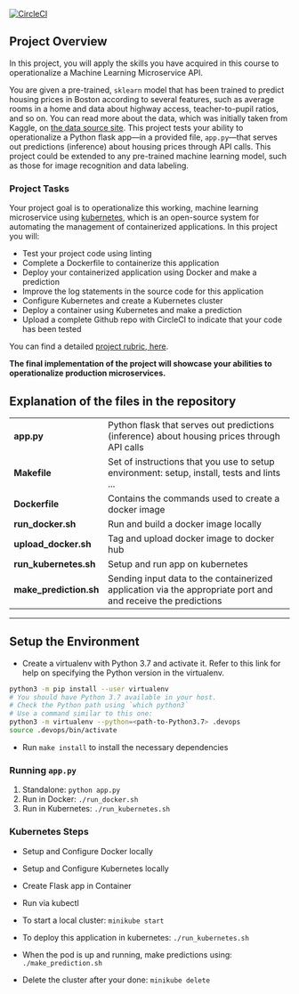 [![CircleCI](https://dl.circleci.com/status-badge/img/gh/nhatthanh285/project-machine-learning-microservice/tree/master.svg?style=svg)](https://dl.circleci.com/status-badge/redirect/gh/nhatthanh285/project-machine-learning-microservice/tree/master)

## Project Overview

In this project, you will apply the skills you have acquired in this course to operationalize a Machine Learning Microservice API. 

You are given a pre-trained, `sklearn` model that has been trained to predict housing prices in Boston according to several features, such as average rooms in a home and data about highway access, teacher-to-pupil ratios, and so on. You can read more about the data, which was initially taken from Kaggle, on [the data source site](https://www.kaggle.com/c/boston-housing). This project tests your ability to operationalize a Python flask app—in a provided file, `app.py`—that serves out predictions (inference) about housing prices through API calls. This project could be extended to any pre-trained machine learning model, such as those for image recognition and data labeling.

### Project Tasks

Your project goal is to operationalize this working, machine learning microservice using [kubernetes](https://kubernetes.io/), which is an open-source system for automating the management of containerized applications. In this project you will:
* Test your project code using linting
* Complete a Dockerfile to containerize this application
* Deploy your containerized application using Docker and make a prediction
* Improve the log statements in the source code for this application
* Configure Kubernetes and create a Kubernetes cluster
* Deploy a container using Kubernetes and make a prediction
* Upload a complete Github repo with CircleCI to indicate that your code has been tested

You can find a detailed [project rubric, here](https://review.udacity.com/#!/rubrics/2576/view).

**The final implementation of the project will showcase your abilities to operationalize production microservices.**

## Explanation of the files in the repository

|   |   |
|---|---|
| **app.py** | Python flask that serves out predictions (inference) about housing prices through API calls |
| **Makefile** | Set of instructions that you use to setup environment: setup, install, tests and lints ... | 
| **Dockerfile** | Contains the commands used to create a docker image |  
| **run_docker.sh** | Run and build a docker image locally |
| **upload_docker.sh** | Tag and upload docker image to docker hub |
| **run_kubernetes.sh** | Setup and run app on kubernetes |
| **make_prediction.sh** |  Sending input data to the containerized application via the appropriate port and and receive the predictions |

---

## Setup the Environment

* Create a virtualenv with Python 3.7 and activate it. Refer to this link for help on specifying the Python version in the virtualenv. 
```bash
python3 -m pip install --user virtualenv
# You should have Python 3.7 available in your host. 
# Check the Python path using `which python3`
# Use a command similar to this one:
python3 -m virtualenv --python=<path-to-Python3.7> .devops
source .devops/bin/activate
```
* Run `make install` to install the necessary dependencies

### Running `app.py`

1. Standalone:  `python app.py`
2. Run in Docker:  `./run_docker.sh`
3. Run in Kubernetes:  `./run_kubernetes.sh`

### Kubernetes Steps

* Setup and Configure Docker locally
* Setup and Configure Kubernetes locally
* Create Flask app in Container
* Run via kubectl

*  To start a local cluster:
  `minikube start`

* To deploy this application in kubernetes:
  `./run_kubernetes.sh`

* When the pod is up and running, make predictions using:
  `./make_prediction.sh`

* Delete the cluster after your done:
  `minikube delete`
